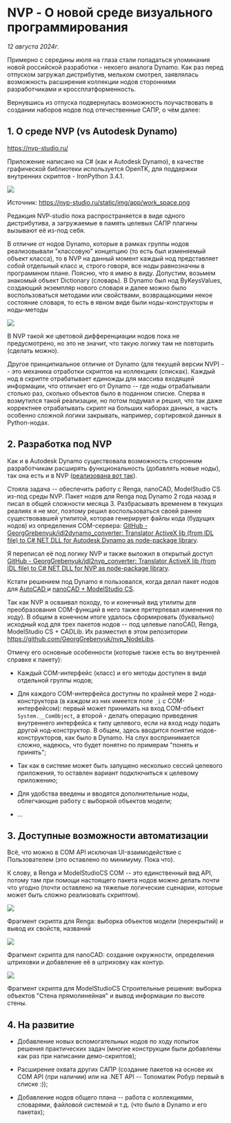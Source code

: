 # NVP - О новой среде визуального программирования

*12 августа 2024г.*

Примерно с середины июля на глаза стали попадаться упоминания новой российской разработки - некоего аналога Dynamo. Как раз перед отпуском загружал дистрибутив, мельком смотрел, заявлялась возможность расширения коллекции нодов сторонними разработчиками и кроссплатформенность.

Вернувшись из отпуска подвернулась возможность поучаствовать в создании наборов нодов под отечественные САПР, о чём далее:

## 1. О среде NVP (vs Autodesk Dynamo)

https://nvp-studio.ru/

Приложение написано на C# (как и Autodesk Dynamo), в качестве графической библиотеки используется OpenTK, для поддержки внутренних скриптов - IronPython 3.4.1.

![](assets/2024-08-12-11-30-53-work_space.png)

Источник: https://nvp-studio.ru/static/img/app/work_space.png

Редакция NVP-studio пока распространяется в виде одного дистрибутива, а загружаемые в память целевых САПР плагины вызывают её из-под себя.

В отличие от нодов Dynamo, которые в рамках группы нодов реализовывали "классовую" концепцию (то есть был изменяемый объект класса), то в NVP на данный момент каждый нод представляет собой отдельный класс и, строго говоря, все ноды равнозначны в программном плане. Поясню, что я имею в виду. Допустим, возьмем знакомый объект Dictionary (словарь). В Dynamo был нод ByKeysValues, создающий экземпляр нового словаря и далее можно было воспользоваться методами или свойствами, возвращающими некое состояние словаря, то есть в явном виде были ноды-конструкторы и ноды-методы

![](assets/2024-08-12-11-31-37-image.png)

В NVP такой же цветовой дифференциации нодов пока не предусмотрено, но это не значит, что такую логику там не повторить (сделать можно).

Другое принципиальное отличие от Dynamo (для текущей версии NVP) -- это механика отработки скриптов на коллекциях (списках). Каждый нод в скрипте отрабатывает единожды для массива входящей информации, что отличает его от Dynamo -- где ноды отрабатывали столько раз, сколько объектов было в поданном списке. Сперва я возмутился такой реализации, но потом подумал и решил, что так даже корректнее отрабатывать скрипт на больших наборах данных, а часть особенно сложной логики закрывать, например, сортировкой данных в Python-нодах.

## 2. Разработка под NVP

Как и в Autodesk Dynamo существовала возможность сторонним разработчикам расширять функциональность (добавлять новые ноды), так она есть и в NVP ([реализована вот так](https://github.com/GeorgGrebenyuk/nvp_NodeLibs/blob/main/docs/DevGuide.md)).

Стояла задача -- обеспечить работу с Renga, nanoCAD, ModelStudio CS из-под среды NVP. Пакет нодов для Renga под Dynamo 2 года назад я писал в общей сложности месяца 3. Разбрасывать временем в текущих реалиях я не мог, поэтому решил воспользоваться своей раннее существовавшей утилитой, которая генерирует файлы кода (будущих нодов) из определения COM-сервера: [GitHub - GeorgGrebenyuk/idl2dynamo_converter: Translator ActiveX lib (from IDL file) to C# NET DLL for Autodesk Dynamo as node-package library](https://github.com/GeorgGrebenyuk/idl2dynamo_converter).

Я переписал её под логику NVP и также выложил в открытый доступ [GitHub - GeorgGrebenyuk/idl2nvp_converter: Translator ActiveX lib (from IDL file) to C# NET DLL for NVP as node-package library](https://github.com/GeorgGrebenyuk/idl2nvp_converter). 

Кстати решением под Dynamo я пользовался, когда делал пакет нодов для [AutoCAD ](https://github.com/GeorgGrebenyuk/Dyn_ActiveX_ACAD_and_C3D) и [nanoCAD + ModelStudio CS](https://github.com/GeorgGrebenyuk/Dyn_ActiveX_NCAD). 

Так как NVP я осваивал походу, то и конечный вид утилиты для преобразования COM-функций в него также претерпевал изменения по ходу). В общем в конечном итоге удалось сформировать (буквально) исходный код для трех пакетов нодов -- под целевые nanoCAD, Renga, ModelStudio CS + CADLib. Их разместил в этом репозитории https://github.com/GeorgGrebenyuk/nvp_NodeLibs.

Отмечу его основные особенности (которые также есть во внутренней справке к пакету):

* Каждый COM-интерфейс (класс) и его методы доступен в виде отдельной группы нодов;

* Для каждого COM-интерфейса доступны по крайней мере 2 нода-конструктора (в каждом из них имеется поле `_i` с COM-интерфейсом): первый может принимать на вход COM-объект `System.__ComObject`, а второй - делать операцию приведения внутреннего интерфейса к типу целевого, если на вход ноду подать другой нод-конструктор. В общем, здесь вводится понятие нодов-конструкторов, как было в Dynamo. На слух воспринимается сложно, надеюсь, что будет понятно по примерам "понять и принять";

* Так как в системе может быть запущено несколько сессий целевого приложения, то оставлен вариант подключиться к целевому приложению;

* Для удобства введены и вводятся дополнительные ноды, облегчающие работу с выборкой объектов модели;

* ...

## 3. Доступные возможности автоматизации

Всё, что можно в COM API исключая UI-взаимодействие с Пользователем (это оставлено по минимуму. Пока что).

К слову, в Renga и ModelStudioCS COM -- это единственный вид API, потому там при помощи настоящего пакета нодов можно делать почти что угодно (почти оставлено на тяжелые логические сценарии, которые может быть сложно реализовать скриптом).

![](assets/2024-08-12-12-28-01-image.png)

Фрагмент скрипта для Renga: выборка объектов модели (перекрытий) и вывод их свойств, названий

![](assets/2024-08-12-12-29-10-image.png)

Фрагмент скрипта для nanoCAD: создание окружности, определения штриховки и добавление её в штриховку как контур.

![](assets/2024-08-12-12-31-20-image.png)

Фрагмент скрипта для ModelStudioCS Строительные решения: выборка объектов "Стена прямолинейная" и вывод информации по высоте стены.

## 4. На развитие

* Добавление новых вспомогательных нодов по ходу попыток решения практических задач (многие конструкции были добавлены как раз при написании демо-скриптов);

* Расширение охвата других САПР (создание пакетов на основе их COM API (при наличии) или на .NET API -- Топоматик Робур первый в списке :));

* Добавление нодов общего плана -- работа с коллекциями, словарями, файловой системой и т.д. (что было в Dynamo и его пакетах);
